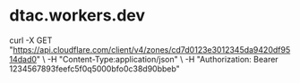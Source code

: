 # dtac.workers.dev
curl -X GET "https://api.cloudflare.com/client/v4/zones/cd7d0123e3012345da9420df9514dad0" \  -H "Content-Type:application/json" \  -H "Authorization: Bearer 1234567893feefc5f0q5000bfo0c38d90bbeb"
